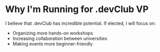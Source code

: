 # Why I'm Running for .devClub VP
I believe that .devClub has incredible potential. If elected, I will focus on:

- Organizing more hands-on workshops
- Increasing collaboration between universities
- Making events more beginner-friendly
